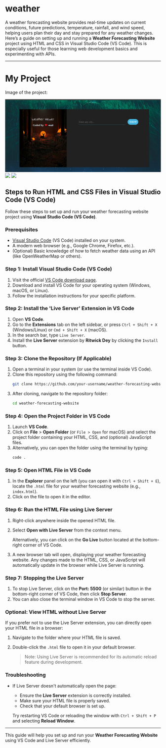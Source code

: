 # weather
A weather forecasting website provides real-time updates on current conditions, future predictions, temperature, rainfall, and wind speed, helping users plan their day and stay prepared for any weather changes.
Here’s a guide on setting up and running a **Weather Forecasting Website** project using HTML and CSS in Visual Studio Code (VS Code). This is especially useful for those learning web development basics and experimenting with APIs.

---
# My Project
Image of the project:

![Project Screenshot](assets/front.png)
![](assests/front1.png)
![](assests/front2.png)

## Steps to Run HTML and CSS Files in Visual Studio Code (VS Code)

Follow these steps to set up and run your weather forecasting website project using **Visual Studio Code (VS Code)**.

### Prerequisites

- [Visual Studio Code](https://code.visualstudio.com/download) (VS Code) installed on your system.
- A modern web browser (e.g., Google Chrome, Firefox, etc.).
- (Optional) Basic knowledge of how to fetch weather data using an API (like OpenWeatherMap or others).

### Step 1: Install Visual Studio Code (VS Code)

1. Visit the official [VS Code download page](https://code.visualstudio.com/download).
2. Download and install VS Code for your operating system (Windows, macOS, or Linux).
3. Follow the installation instructions for your specific platform.

### Step 2: Install the 'Live Server' Extension in VS Code

1. Open **VS Code**.
2. Go to the **Extensions** tab on the left sidebar, or press `Ctrl + Shift + X` (Windows/Linux) or `Cmd + Shift + X` (macOS).
3. In the search bar, type `Live Server`.
4. Install the **Live Server** extension by **Ritwick Dey** by clicking the `Install` button.

### Step 3: Clone the Repository (If Applicable)

1. Open a terminal in your system (or use the terminal inside VS Code).
2. Clone this repository using the following command:
   ```bash
   git clone https://github.com/your-username/weather-forecasting-website.git
   ```
3. After cloning, navigate to the repository folder:
   ```bash
   cd weather-forecasting-website
   ```

### Step 4: Open the Project Folder in VS Code

1. Launch **VS Code**.
2. Click on **File** > **Open Folder** (or `File > Open` for macOS) and select the project folder containing your HTML, CSS, and (optional) JavaScript files.
3. Alternatively, you can open the folder using the terminal by typing:
   ```bash
   code .
   ```

### Step 5: Open HTML File in VS Code

1. In the **Explorer** panel on the left (you can open it with `Ctrl + Shift + E`), locate the `.html` file for your weather forecasting website (e.g., `index.html`).
2. Click on the file to open it in the editor.

### Step 6: Run the HTML File using Live Server

1. Right-click anywhere inside the opened HTML file.
2. Select **Open with Live Server** from the context menu.
   
   Alternatively, you can click on the **Go Live** button located at the bottom-right corner of VS Code.
   
3. A new browser tab will open, displaying your weather forecasting website. Any changes made to the HTML, CSS, or JavaScript will automatically update in the browser while Live Server is running.

### Step 7: Stopping the Live Server

1. To stop Live Server, click on the **Port: 5500** (or similar) button in the bottom-right corner of VS Code, then click **Stop Server**.
2. You can also close the terminal window in VS Code to stop the server.

### Optional: View HTML without Live Server

If you prefer not to use the Live Server extension, you can directly open your HTML file in a browser:

1. Navigate to the folder where your HTML file is saved.
2. Double-click the `.html` file to open it in your default browser.
   
   > Note: Using Live Server is recommended for its automatic reload feature during development.

### Troubleshooting

- If Live Server doesn't automatically open the page:
  - Ensure the **Live Server** extension is correctly installed.
  - Make sure your HTML file is properly saved.
  - Check that your default browser is set up.
  
  Try restarting VS Code or reloading the window with `Ctrl + Shift + P` and selecting **Reload Window**.

---

This guide will help you set up and run your **Weather Forecasting Website** using VS Code and Live Server efficiently.
